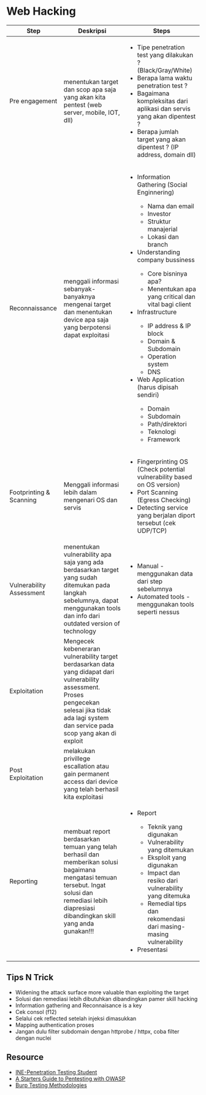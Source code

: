 # Web Hacking</br>
|Step|Deskripsi|Steps|
|---|---|---|
|Pre engagement|menentukan target dan scop apa saja yang akan kita pentest (web server, mobile, IOT, dll)|<ul><li>Tipe penetration test yang dilakukan ? (Black/Gray/White)</li><li>Berapa lama waktu penetration test ?</li><li>Bagaimana kompleksitas dari aplikasi dan servis yang akan dipentest ?</li><li>Berapa jumlah target yang akan dipentest ? (IP address, domain dll)</ul>|
|Reconnaissance|menggali informasi sebanyak-banyaknya mengenai target dan menentukan device apa saja yang berpotensi dapat exploitasi|<ul><li>Information Gathering (Social Enginnering)</li><ul><li>Nama dan email</li><li>Investor</li><li>Struktur manajerial</li><li>Lokasi dan branch</li></ul><li>Understanding company bussiness</li><ul><li>Core bisninya apa?</li><li>Menentukan apa yang critical dan vital bagi client</li></ul><li>Infrastructure</li><ul><li>IP address & IP block</li><li>Domain & Subdomain</li><li>Operation system</li><li>DNS</li></ul><li>Web Application (harus dipisah sendiri)</li><ul><li>Domain</li><li>Subdomain</li><li>Path/direktori</li><li>Teknologi</li><li>Framework</li></ul></ul>|
|Footprinting & Scanning|Menggali informasi lebih dalam mengenari OS dan servis|<ul><li>Fingerprinting OS (Check potential vulnerability based on OS version)</li><li>Port Scanning (Egress Checking)</li><li>Detecting service yang berjalan diport tersebut (cek UDP/TCP)</li></ul>
|Vulnerability Assessment|menentukan vulnerability apa saja yang ada berdasarkan target yang sudah ditemukan pada langkah sebelumnya, dapat menggunakan tools dan info dari outdated version of technology|<ul><li>Manual - menggunakan data dari step sebelumnya</li><li>Automated tools - menggunakan tools seperti nessus</li></ul>|
|Exploitation|Mengecek kebeneraran vulnerability target berdasarkan data yang didapat dari vulnerability assessment. Proses pengecekan selesai jika tidak ada lagi system dan service pada scop yang akan di exploit|
|Post Exploitation|melakukan privillege escallation atau gain permanent access dari device yang telah berhasil kita exploitasi|
|Reporting|membuat report berdasarkan temuan yang telah berhasil dan memberikan solusi bagaimana mengatasi temuan tersebut. Ingat solusi dan remediasi lebih diapresiasi dibandingkan skill yang anda gunakan!!!|<ul><li>Report</li><ul><li>Teknik yang digunakan</li><li>Vulnerability yang ditemukan</li><li>Eksploit yang digunakan</li><li>Impact dan resiko dari vulnerability yang ditemuka</li><li>Remedial tips dan rekomendasi dari masing-masing vulnerability</li></ul><li>Presentasi</li></ul>|





## Tips N Trick
- Widening the attack surface more valuable than exploiting the target
- Solusi dan remediasi lebih dibutuhkan dibandingkan pamer skill hacking
- Information gathering and Reconnaisance is a key
- Cek consol (f12)
- Selalui cek reflected setelah injeksi dimasukkan
- Mapping authentication proses
- Jangan dulu filter subdomain dengan httprobe / httpx, coba filter dengan nuclei

## Resource
- [INE-Penetration Testing Student](https://my.ine.com/CyberSecurity/learning-paths/a223968e-3a74-45ed-884d-2d16760b8bbd/penetration-testing-student)
- [A Starters Guide to Pentesting with OWASP](https://www.youtube.com/watch?v=AO_sqXb-gKE)
- [Burp Testing Methodologies](https://portswigger.net/support/burp-testing-methodologies)
